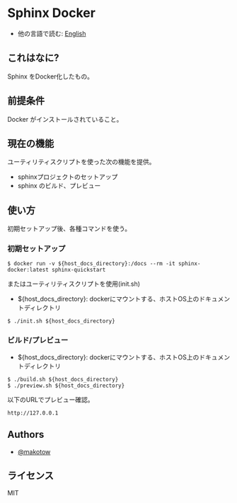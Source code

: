 # Sphinx Docker

* 他の言語で読む: [English](README.md)

## これはなに?

Sphinx をDocker化したもの。


## 前提条件

Docker がインストールされていること。

## 現在の機能


ユーティリティスクリプトを使った次の機能を提供。

- sphinxプロジェクトのセットアップ
- sphinx のビルド、プレビュー

## 使い方

初期セットアップ後、各種コマンドを使う。



### 初期セットアップ

```
$ docker run -v ${host_docs_directory}:/docs --rm -it sphinx-docker:latest sphinx-quickstart
```

またはユーティリティスクリプトを使用(init.sh)

- ${host_docs_directory}: dockerにマウントする、ホストOS上のドキュメントディレクトリ


```
$ ./init.sh ${host_docs_directory}
```

### ビルド/プレビュー

- ${host_docs_directory}: dockerにマウントする、ホストOS上のドキュメントディレクトリ

```Examples
$ ./build.sh ${host_docs_directory}
$ ./preview.sh ${host_docs_directory}
```

以下のURLでプレビュー確認。

```
http://127.0.0.1
```

## Authors

- [@makotow](https://github.com/makotow)

## ライセンス

MIT
